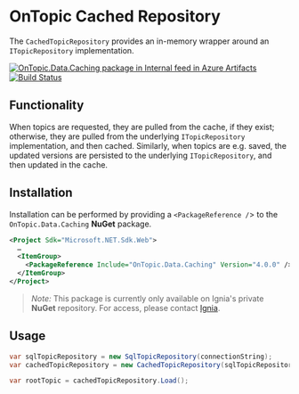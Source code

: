 ﻿# OnTopic Cached Repository
The `CachedTopicRepository` provides an in-memory wrapper around an `ITopicRepository` implementation.

[![OnTopic.Data.Caching package in Internal feed in Azure Artifacts](https://igniasoftware.feeds.visualstudio.com/_apis/public/Packaging/Feeds/46d5f49c-5e1e-47bb-8b14-43be6c719ba8/Packages/3dfb3a0a-c049-407d-959e-546f714dcd0f/Badge)](https://igniasoftware.visualstudio.com/OnTopic/_packaging?_a=package&feed=46d5f49c-5e1e-47bb-8b14-43be6c719ba8&package=3dfb3a0a-c049-407d-959e-546f714dcd0f&preferRelease=true)
[![Build Status](https://igniasoftware.visualstudio.com/OnTopic/_apis/build/status/OnTopic-CI-V3?branchName=master)](https://igniasoftware.visualstudio.com/OnTopic/_build/latest?definitionId=7&branchName=master)

## Functionality
When topics are requested, they are pulled from the cache, if they exist; otherwise, they are pulled from the underlying `ITopicRepository` implementation, and then cached. Similarly, when topics are e.g. saved, the updated versions are persisted to the underlying `ITopicRepository`, and then updated in the cache.

## Installation
Installation can be performed by providing a `<PackageReference /`> to the `OnTopic.Data.Caching` **NuGet** package.
```xml
<Project Sdk="Microsoft.NET.Sdk.Web">
  …
  <ItemGroup>
    <PackageReference Include="OnTopic.Data.Caching" Version="4.0.0" />
  </ItemGroup>
</Project>
```

> *Note:* This package is currently only available on Ignia's private **NuGet** repository. For access, please contact [Ignia](http://www.ignia.com/).

## Usage
```c#
var sqlTopicRepository = new SqlTopicRepository(connectionString);
var cachedTopicRepository = new CachedTopicRepository(sqlTopicRepository);

var rootTopic = cachedTopicRepository.Load();
```